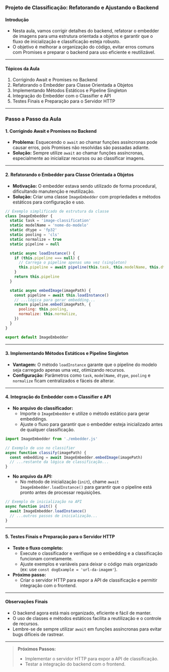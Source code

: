 ### **Projeto de Classificação: Refatorando e Ajustando o Backend**

#### Introdução

- Nesta aula, vamos corrigir detalhes do backend, refatorar o embedder de imagens para uma estrutura orientada a objetos e garantir que o fluxo de inicialização e classificação esteja robusto.
- O objetivo é melhorar a organização do código, evitar erros comuns com Promises e preparar o backend para uso eficiente e reutilizável.

---

#### Tópicos da Aula

1. Corrigindo Await e Promises no Backend
2. Refatorando o Embedder para Classe Orientada a Objetos
3. Implementando Métodos Estáticos e Pipeline Singleton
4. Integração do Embedder com o Classifier e API
5. Testes Finais e Preparação para o Servidor HTTP

---

### Passo a Passo da Aula

#### 1. Corrigindo Await e Promises no Backend

- **Problema:** Esquecendo o `await` ao chamar funções assíncronas pode causar erros, pois Promises não resolvidas são passadas adiante.
- **Solução:** Sempre utilize `await` ao chamar funções assíncronas, especialmente ao inicializar recursos ou ao classificar imagens.

---

#### 2. Refatorando o Embedder para Classe Orientada a Objetos

- **Motivação:** O embedder estava sendo utilizado de forma procedural, dificultando manutenção e reutilização.
- **Solução:** Criar uma classe `ImageEmbedder` com propriedades e métodos estáticos para configuração e uso.

```javascript
// Exemplo simplificado de estrutura da classe
class ImageEmbedder {
  static task = 'image-classification'
  static modelName = 'nome-do-modelo'
  static dtype = 'fp32'
  static pooling = 'cls'
  static normalize = true
  static pipeline = null

  static async loadInstance() {
    if (this.pipeline === null) {
      // Carrega o pipeline apenas uma vez (singleton)
      this.pipeline = await pipeline(this.task, this.modelName, this.dtype)
    }
    return this.pipeline
  }

  static async embedImage(imagePath) {
    const pipeline = await this.loadInstance()
    // ...lógica para gerar embedding...
    return pipeline.embed(imagePath, {
      pooling: this.pooling,
      normalize: this.normalize,
    })
  }
}

export default ImageEmbedder
```

---

#### 3. Implementando Métodos Estáticos e Pipeline Singleton

- **Vantagem:** O método `loadInstance` garante que o pipeline do modelo seja carregado apenas uma vez, otimizando recursos.
- **Configuração:** Parâmetros como `task`, `modelName`, `dtype`, `pooling` e `normalize` ficam centralizados e fáceis de alterar.

---

#### 4. Integração do Embedder com o Classifier e API

- **No arquivo do classificador:**
  - Importe o `ImageEmbedder` e utilize o método estático para gerar embeddings.
  - Ajuste o fluxo para garantir que o embedder esteja inicializado antes de qualquer classificação.

```javascript
import ImageEmbedder from './embedder.js'

// Exemplo de uso no classifier
async function classify(imagePath) {
  const embedding = await ImageEmbedder.embedImage(imagePath)
  // ...restante da lógica de classificação...
}
```

- **No arquivo da API:**
  - No método de inicialização (`init`), chame `await ImageEmbedder.loadInstance()` para garantir que o pipeline está pronto antes de processar requisições.

```javascript
// Exemplo de inicialização na API
async function init() {
  await ImageEmbedder.loadInstance()
  // ...outros passos de inicialização...
}
```

---

#### 5. Testes Finais e Preparação para o Servidor HTTP

- **Teste o fluxo completo:**
  - Execute o classificador e verifique se o embedding e a classificação funcionam corretamente.
  - Ajuste exemplos e variáveis para deixar o código mais organizado (ex: use `const dogExample = 'url-da-imagem'`).
- **Próximo passo:**
  - Criar o servidor HTTP para expor a API de classificação e permitir integração com o frontend.

---

#### Observações Finais

- O backend agora está mais organizado, eficiente e fácil de manter.
- O uso de classes e métodos estáticos facilita a reutilização e o controle de recursos.
- Lembre-se de sempre utilizar `await` em funções assíncronas para evitar bugs difíceis de rastrear.

---

> **Próximos Passos:**
>
> - Implementar o servidor HTTP para expor a API de classificação.
> - Testar a integração do backend com o frontend.
